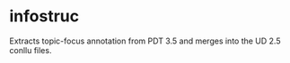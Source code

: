 # infostruc

Extracts topic-focus annotation from PDT 3.5 and merges into the UD 2.5 conllu files.

